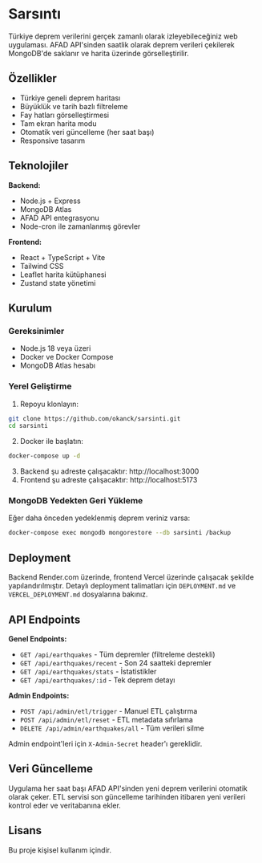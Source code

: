 # Sarsıntı

Türkiye deprem verilerini gerçek zamanlı olarak izleyebileceğiniz web uygulaması. AFAD API'sinden saatlik olarak deprem verileri çekilerek MongoDB'de saklanır ve harita üzerinde görselleştirilir.

## Özellikler

- Türkiye geneli deprem haritası
- Büyüklük ve tarih bazlı filtreleme
- Fay hatları görselleştirmesi
- Tam ekran harita modu
- Otomatik veri güncelleme (her saat başı)
- Responsive tasarım

## Teknolojiler

**Backend:**
- Node.js + Express
- MongoDB Atlas
- AFAD API entegrasyonu
- Node-cron ile zamanlanmış görevler

**Frontend:**
- React + TypeScript + Vite
- Tailwind CSS
- Leaflet harita kütüphanesi
- Zustand state yönetimi

## Kurulum

### Gereksinimler

- Node.js 18 veya üzeri
- Docker ve Docker Compose
- MongoDB Atlas hesabı

### Yerel Geliştirme

1. Repoyu klonlayın:
```bash
git clone https://github.com/okanck/sarsinti.git
cd sarsinti
```

2. Docker ile başlatın:
```bash
docker-compose up -d
```

3. Backend şu adreste çalışacaktır: http://localhost:3000
4. Frontend şu adreste çalışacaktır: http://localhost:5173

### MongoDB Yedekten Geri Yükleme

Eğer daha önceden yedeklenmiş deprem veriniz varsa:

```bash
docker-compose exec mongodb mongorestore --db sarsinti /backup
```

## Deployment

Backend Render.com üzerinde, frontend Vercel üzerinde çalışacak şekilde yapılandırılmıştır. Detaylı deployment talimatları için `DEPLOYMENT.md` ve `VERCEL_DEPLOYMENT.md` dosyalarına bakınız.

## API Endpoints

**Genel Endpoints:**
- `GET /api/earthquakes` - Tüm depremler (filtreleme destekli)
- `GET /api/earthquakes/recent` - Son 24 saatteki depremler
- `GET /api/earthquakes/stats` - İstatistikler
- `GET /api/earthquakes/:id` - Tek deprem detayı

**Admin Endpoints:**
- `POST /api/admin/etl/trigger` - Manuel ETL çalıştırma
- `POST /api/admin/etl/reset` - ETL metadata sıfırlama
- `DELETE /api/admin/earthquakes/all` - Tüm verileri silme

Admin endpoint'leri için `X-Admin-Secret` header'ı gereklidir.

## Veri Güncelleme

Uygulama her saat başı AFAD API'sinden yeni deprem verilerini otomatik olarak çeker. ETL servisi son güncelleme tarihinden itibaren yeni verileri kontrol eder ve veritabanına ekler.

## Lisans

Bu proje kişisel kullanım içindir.

